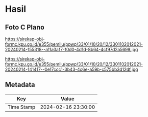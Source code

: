 # Hasil

## Foto C Plano

https://sirekap-obj-formc.kpu.go.id/e355/pemilu/ppwp/33/01/10/20/12/3301102012021-20240214-155318--a11a0af7-f0d0-4d1d-8b64-4cf97d2a5698.jpg

https://sirekap-obj-formc.kpu.go.id/e355/pemilu/ppwp/33/01/10/20/12/3301102012021-20240214-141417--0e17ccc1-3b43-4c6e-a59b-c575bb3d12df.jpg


## Metadata

| Key        | Value               |
| ---------- | ------------------- |
| Time Stamp | 2024-02-16 23:30:00 |



